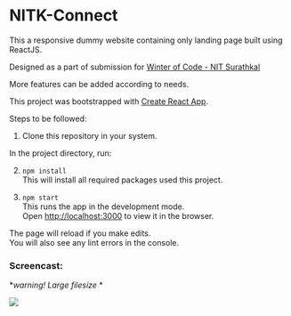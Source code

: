 # NITK-Connect

This a responsive dummy website containing only landing page built using ReactJS.

Designed as a part of submission for [Winter of Code - NIT Surathkal](https://woc-nitk.github.io/#/)

More features can be added according to needs.

This project was bootstrapped with [Create React App](https://github.com/facebook/create-react-app).

Steps to be followed:

1. Clone this repository in your system.

In the project directory, run:

2. `npm install`\
This will install all required packages used this project.

3. `npm start`\
This runs the app in the development mode.\
Open [http://localhost:3000](http://localhost:3000) to view it in the browser.

The page will reload if you make edits.\
You will also see any lint errors in the console.

### Screencast:
 **warning! Large filesize* *

![](./public/images/screencast.gif)